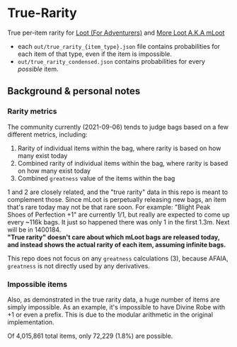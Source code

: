 # True-Rarity
True per-item rarity for [Loot (For Adventurers)](https://etherscan.io/address/0xff9c1b15b16263c61d017ee9f65c50e4ae0113d7) and [More Loot A.K.A mLoot](https://etherscan.io/address/0x1dfe7Ca09e99d10835Bf73044a23B73Fc20623DF)

  * each `out/true_rarity_{item_type}.json` file contains probabilities for each item of that type, even if the item is impossible.
  * `out/true_rarity_condensed.json` contains probabilities for every *possible* item.

## Background & personal notes

### Rarity metrics
The community currently (2021-09-06) tends to judge bags based on a few different metrics, including:
  1. Rarity of individual items within the bag, where rarity is based on how many exist today
  2. Combined rarity of individual items within the bag, where rarity is based on how many exist today
  3. Combined `greatness` value of the items within the bag

1 and 2 are closely related, and the "true rarity" data in this repo is meant to complement those. Since mLoot is perpetually releasing new bags, an item that's rare today may not be that rare soon.  For example:
"Blight Peak Shoes of Perfection +1" are currently 1/1, but really are expected to come up every ~116k bags. It just so happened there was only 1 in the first 1.3m. Next will be in 1400184.  
**"True rarity" doesn't care about which mLoot bags are released today, and instead shows the actual rarity of each item, assuming infinite bags.**

This repo does not focus on any `greatness` calculations (3), because AFAIA, `greatness` is not directly used by any derivatives.

### Impossible items
Also, as demonstrated in the true rarity data, a huge number of items are simply impossible. As an example, it's impossible to have Divine Robe with +1 or even a prefix. This is due to the modular arithmetic in the original implementation.

Of 4,015,861 total items, only 72,229 (1.8%) are possible.
